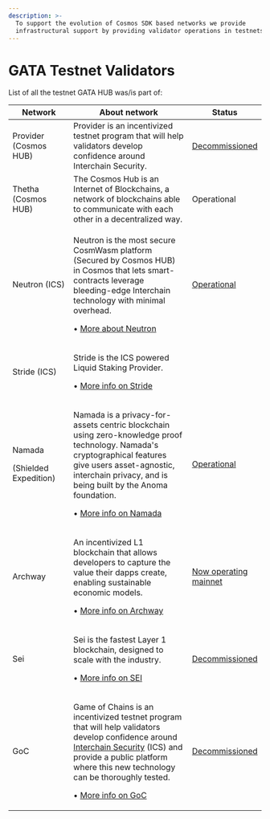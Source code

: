 ```yaml
---
description: >-
  To support the evolution of Cosmos SDK based networks we provide
  infrastructural support by providing validator operations in testnets.
---
```


# GATA Testnet Validators

List of all the testnet GATA HUB was/is part of:

<table><thead><tr><th width="140">Network</th><th width="397">About network</th><th>Status</th></tr></thead><tbody><tr><td>Provider (Cosmos HUB)</td><td>Provider is an incentivized testnet program that will help validators develop confidence around Interchain Security.</td><td><a href="https://www.mintscan.io/ics-testnet-provider/validators/cosmosvaloper1seeqduzecug95qwc7nauztwnx55z9xx3qy5x3a">Decommissioned</a><br></td></tr><tr><td>Thetha<br>(Cosmos HUB)</td><td>The Cosmos Hub is an Internet of Blockchains, a network of blockchains able to communicate with each other in a decentralized way.</td><td>Operational</td></tr><tr><td>Neutron (ICS)</td><td><p>Neutron is the most secure CosmWasm platform (Secured by Cosmos HUB) in Cosmos that lets smart-contracts leverage bleeding-edge Interchain technology with minimal overhead.</p><p>• <a href="https://www.neutron.org/">More about Neutron</a></p></td><td><a href="https://www.mintscan.io/neutron-testnet/validators/neutronvaloper1seeqduzecug95qwc7nauztwnx55z9xx3mjsgpd">Operational</a></td></tr><tr><td>Stride (ICS)</td><td><p>Stride is the ICS powered Liquid Staking Provider. </p><p>• <a href="https://www.stride.zone/">More info on Stride</a></p></td><td></td></tr><tr><td><p>Namada</p><p>(Shielded Expedition)</p></td><td><p>Namada is a privacy-for-assets centric blockchain using zero-knowledge proof technology. Namada's cryptographical features give users asset-agnostic, interchain privacy, and is being built by the Anoma foundation.</p><p>• <a href="https://namada.net/">More info on Namada</a></p></td><td><a href="https://namada.info/validator/0E1CFCF387B1CDBCD642323F3B94E67D6B2F931A">Operational</a></td></tr><tr><td>Archway</td><td><p>An incentivized L1 blockchain that allows developers to capture the value their dapps create, enabling sustainable economic models. </p><p>• <a href="https://archway.io/">More info on Archway</a></p></td><td><a href="https://www.mintscan.io/archway/validators/archwayvaloper1mj2muyc2el7z9l243thhj3crhzzn2ds4tsr7ar">Now operating mainnet</a></td></tr><tr><td>Sei</td><td><p>Sei is the fastest Layer 1 blockchain, designed to scale with the industry.</p><p>• <a href="https://www.sei.io/">More info on SEI</a></p></td><td><a href="https://testnet.mintscan.io/sei-testnet/validators/seivaloper1m8ktcwnzgysrqela0vcgwfme8hk2rt5vhh6rug">Decommissioned </a></td></tr><tr><td>GoC</td><td><p>Game of Chains is an incentivized testnet program that will help validators develop confidence around <a href="https://informal.systems/2022/05/09/building-with-interchain-security/">Interchain Security</a> (ICS) and provide a public platform where this new technology can be thoroughly tested.</p><p>• <a href="https://blog.cosmos.network/announcing-game-of-chains-open-for-registration-d1818662de8e">More info on GoC</a></p></td><td><a href="https://testnet.mintscan.io/ics-testnet-provider/validators/cosmosvaloper1pwytf2e2n5nw2qehhg08ddcznmglhsrcq8vqmw">Decommissioned </a></td></tr></tbody></table>

